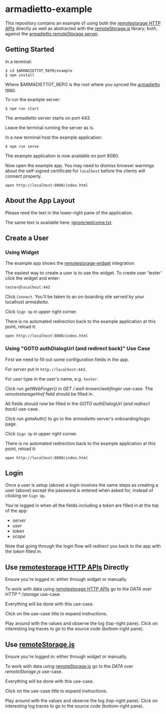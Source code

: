# armadietto-example

This repository contains an example of using both the [remotestorage HTTP APIs](https://tools.ietf.org/id/draft-dejong-remotestorage-12.txt) directly as well as abstracted with the [remoteStorage.js](https://github.com/remotestorage/remotestorage.js) library; both, against the [armadietto remoteStorage server](https://github.com/remotestorage/armadietto).

## Getting Started

In a terminal:

```
$ cd $ARMADIETTOT_REPO/example
$ npm install
```

Where $ARMADIETTOT_REPO is the root where you synced the [armadietto repo](https://github.com/remotestorage/armadietto).

To run the example server:

```
$ npm run start
```

The armadietto server starts on port 443.

Leave the terminal running the server as is.

In a *new* terminal host the example application:

```
$ npm run serve 
```

The example application is now available on port 8080.

Now open the example app. You may need to dismiss browser
warnings about the self-signed certificate for `localhost` before the clients
will connect properly.

    open http://localhost:8080/index.html

## About the App Layout

Please reed the text in the lower-right pane of the application.

The same text is available here: [ignore/welcome.txt](ignore/welcome.txt).

## Create a User

### Using Widget

The example app shows the [remotestorage-widget](https://github.com/remotestorage/remotestorage-widget) integration.

The easiest way to create a user is to use the widget.  To create user 'tester' click the widget and enter:

    tester@localhost:443

Click `Connect`.  You'll be taken to an on-boarding site served by your localhost *armadietto*.

Click `Sign Up` in upper right corner.

There is no automated redirection back to the example application at this point, reload it:

    open http://localhost:8080/index.html

### Using "GOTO authDialogUrl (and redirect back)" Use Case

First we need to fill out some configuration fields in the app.

For *server* put in `http://localhost:443`.

For *user* type in the user's name, e.g. `tester`.

Click *run getWebFinger()* in *GET /.well-known/webfinger* use-case.  The *remotestorageHref* field should be filled in.  

All fields should now be filled in the *GOTO authDialogUrl (and redirect back)* use-case.

Click *run gotoAuth()* to go to the *armadietto* server's onboarding/login page.

Click `Sign Up` in upper right corner.

There is no automated redirection back to the example application at this point, reload it:

    open http://localhost:8080/index.html

## Login

Once a user is setup (above) a login involves the same steps as creating a user (above) except the password is entered when asked for, instead of clicking on `Sign Up`.

You're logged in when all the fields including a *token* are filled in at the top of the app:

* *server*
* *user*
* *token*
* *scope*

Note that going through the login flow will redirect you back to the app with the *token* filled in.

## Use [remotestorage HTTP APIs](https://tools.ietf.org/id/draft-dejong-remotestorage-12.txt) Directly

Ensure you're logged in: either through *widget* or manually.

To work with data using [remotestorage HTTP APIs](https://tools.ietf.org/id/draft-dejong-remotestorage-12.txt) go to the *DATA over HTTP * /storage* use-case.

Everything will be done with this use-case.

Click on the use-case title to expand instructions.

Play around with the values and observe the log (top-right pane).  Click on interesting log traces to go to the source code (bottom-right pane).

## Use [remoteStorage.js](https://github.com/remotestorage/remotestorage.js)

Ensure you're logged in: either through *widget* or manually.

To work with data using [remoteStorage.js](https://github.com/remotestorage/remotestorage.js) go to the *DATA over remoteStorage.js* use-case.

Everything will be done with this use-case.

Click on the use-case title to expand instructions.

Play around with the values and observe the log (top-right pane).  Click on interesting log traces to go to the source code (bottom-right pane).
